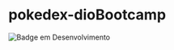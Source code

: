 # pokedex-dioBootcamp

![Badge em Desenvolvimento](http://img.shields.io/static/v1?label=STATUS&message=EM%20DESENVOLVIMENTO&color=GREEN&style=for-the-badge)
